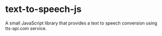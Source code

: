 text-to-speech-js
=================

A small JavaScript library that provides a text to speech conversion using tts-api.com service.
